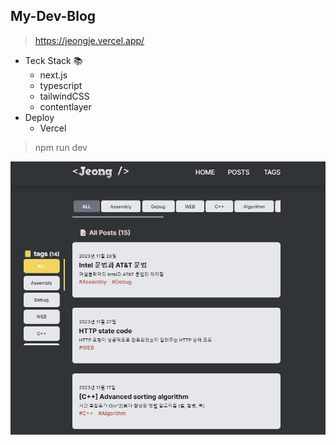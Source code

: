 ## My-Dev-Blog

> https://jeongje.vercel.app/

- Teck Stack 📚
  - next.js
  - typescript
  - tailwindCSS
  - contentlayer
- Deploy
  - Vercel

> npm run dev

![이미지](/public/screenshot.png)